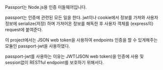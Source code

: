 Passport는 Node.js용 인증 미들웨어입니다.

passport는 인증에 관련된 모든 일을 한다. jwt이나 cookie에서 정보를 가져와 사용자 정보에 serialize(저장) 하며 가져어온 정보를 해독한 후 사용자 객체를 (express의) request에 붙여준다.

이 project에서는 JSON web token을 사용하여 endpoints 인증을 할 수 있게해주는 모듈인 passport-jwt을 사용하였다.

passport-jwt를 사용하는 이유는 JWT(JSON web token)을 인증에 사용 및 session없이 RESTful endpoint를 보호하기 위해서다.
